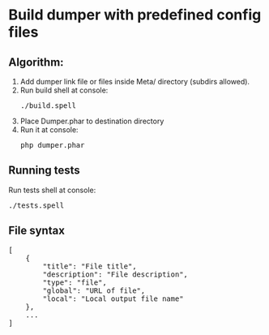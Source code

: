 # Build dumper with predefined config files

## Algorithm:

1. Add dumper link file or files inside Meta/ directory (subdirs allowed).
1. Run build shell at console: <pre>./build.spell</pre>
1. Place Dumper.phar to destination directory
1. Run it at console: <pre>php dumper.phar</pre>

## Running tests

Run tests shell at console: <pre>./tests.spell</pre>

## File syntax

<pre>
[
    {
        "title": "File title",
        "description": "File description",
        "type": "file",
        "global": "URL of file",
        "local": "Local output file name"
    },
    ...
]
</pre>
